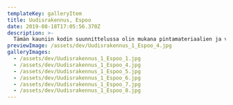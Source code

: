 ```yaml
---
templateKey: galleryItem
title: Uudisrakennus, Espoo
date: 2019-08-18T17:05:56.370Z
description: >-
  Tämän kauniin kodin suunnittelussa olin mukana pintamateriaalien ja valaistuksen osalta. Valaistuksen merkitystä ei voi koskaan korostaa liikaa. Onnistununeen valaistuksen osuus on mielestäni jopa 70% onnistuneesta sisustuksesta.
previewImage: /assets/dev/Uudisrakennus_1_Espoo_4.jpg
galleryImages:
  - /assets/dev/Uudisrakennus_1_Espoo_1.jpg
  - /assets/dev/Uudisrakennus_1_Espoo_4.jpg
  - /assets/dev/Uudisrakennus_1_Espoo_5.jpg
  - /assets/dev/Uudisrakennus_1_Espoo_6.jpg
  - /assets/dev/Uudisrakennus_1_Espoo_7.jpg
  - /assets/dev/Uudisrakennus_1_Espoo_8.jpg
---
```


